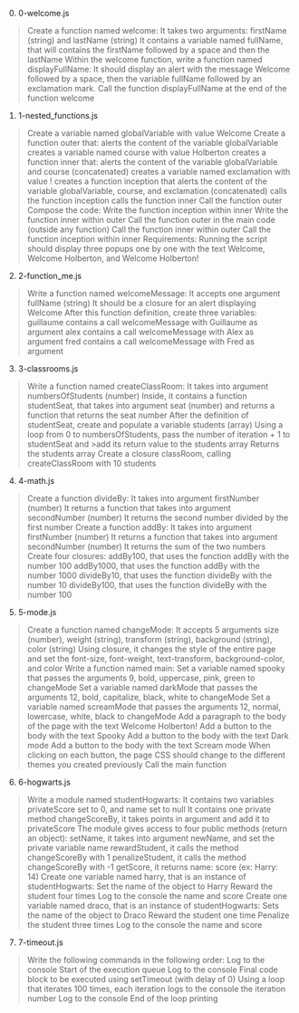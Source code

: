 0. 0-welcome.js
>Create a function named welcome:
>It takes two arguments: firstName (string) and lastName (string)
>It contains a variable named fullName, that will contains the firstName followed by a space and then the lastName
>Within the welcome function, write a function named displayFullName:
>It should display an alert with the message Welcome followed by a space, then the variable fullName followed by an exclamation mark.
>Call the function displayFullName at the end of the function welcome

1. 1-nested_functions.js
>Create a variable named globalVariable with value Welcome
>Create a function outer that:
>alerts the content of the variable globalVariable
>creates a variable named course with value Holberton
>creates a function inner that:
>alerts the content of the variable globalVariable and course (concatenated)
>creates a variable named exclamation with value !
>creates a function inception that alerts the content of the variable globalVariable, course, and exclamation (concatenated)
>calls the function inception
>calls the function inner
>Call the function outer
>Compose the code:
>Write the function inception within inner
>Write the function inner within outer
>Call the function outer in the main code (outside any function)
>Call the function inner within outer
>Call the function inception within inner
>Requirements:
>Running the script should display three popups one by one with the text Welcome, Welcome Holberton, and Welcome Holberton!

2. 2-function_me.js
>Write a function named welcomeMessage:
>It accepts one argument fullName (string)
>It should be a closure for an alert displaying Welcome <fullName>
>After this function definition, create three variables:
>guillaume contains a call welcomeMessage with Guillaume as argument
>alex contains a call welcomeMessage with Alex as argument
>fred contains a call welcomeMessage with Fred as argument

3. 3-classrooms.js
>Write a function named createClassRoom:
>It takes into argument numbersOfStudents (number)
>Inside, it contains a function studentSeat, that takes into argument seat (number) and returns a function that returns the seat number
>After the definition of studentSeat, create and populate a variable students (array)
>Using a loop from 0 to numbersOfStudents, pass the number of iteration + 1 to studentSeat and >add its return value to the students array
>Returns the students array
>Create a closure classRoom, calling createClassRoom with 10 students

4. 4-math.js
>Create a function divideBy:
>It takes into argument firstNumber (number)
>It returns a function that takes into argument secondNumber (number)
>It returns the second number divided by the first number
>Create a function addBy:
>It takes into argument firstNumber (number)
>It returns a function that takes into argument secondNumber (number)
>It returns the sum of the two numbers
>Create four closures:
>addBy100, that uses the function addBy with the number 100
>addBy1000, that uses the function addBy with the number 1000
>divideBy10, that uses the function divideBy with the number 10
>divideBy100, that uses the function divideBy with the number 100

5. 5-mode.js
>Create a function named changeMode:
>It accepts 5 arguments size (number), weight (string), transform (string), background (string), color (string)
>Using closure, it changes the style of the entire page and set the font-size, font-weight, text-transform, background-color, and color
>Write a function named main:
>Set a variable named spooky that passes the arguments 9, bold, uppercase, pink, green to changeMode
>Set a variable named darkMode that passes the arguments 12, bold, capitalize, black, white to changeMode
>Set a variable named screamMode that passes the arguments 12, normal, lowercase, white, black to changeMode
>Add a paragraph to the body of the page with the text Welcome Holberton!
>Add a button to the body with the text Spooky
>Add a button to the body with the text Dark mode
>Add a button to the body with the text Scream mode
>When clicking on each button, the page CSS should change to the different themes you created previously
>Call the main function

6. 6-hogwarts.js
>Write a module named studentHogwarts:
>It contains two variables privateScore set to 0, and name set to null
>It contains one private method changeScoreBy, it takes points in argument and add it to privateScore
>The module gives access to four public methods (return an object):
>setName, it takes into argument newName, and set the private variable name
>rewardStudent, it calls the method changeScoreBy with 1
>penalizeStudent, it calls the method changeScoreBy with -1
>getScore, it returns name: score (ex: Harry: 14)
>Create one variable named harry, that is an instance of studentHogwarts:
>Set the name of the object to Harry
>Reward the student four times
>Log to the console the name and score
>Create one variable named draco, that is an instance of studentHogwarts:
>Sets the name of the object to Draco
>Reward the student one time
>Penalize the student three times
>Log to the console the name and score

7. 7-timeout.js
>Write the following commands in the following order:
>Log to the console Start of the execution queue
>Log to the console Final code block to be executed using setTimeout (with delay of 0)
>Using a loop that iterates 100 times, each iteration logs to the console the iteration number
>Log to the console End of the loop printing
